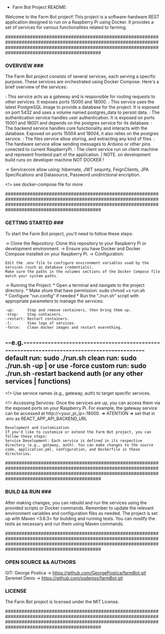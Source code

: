* Farm Bot Project README:

Welcome to the Farm Bot project! This project is a software-hardware REST application designed to run on a Raspberry Pi using Docker. It provides a set of services for various functionalities related to farming.

###########################################################################################################################################################################################################
### OVERVIEW ### ##########################################################################################################################################################################################
The Farm Bot project consists of several services, each serving a specific purpose. These services are orchestrated using Docker Compose. Here's a brief overview of the services:

<gateway>  : This service acts as a gateway and is responsible for routing requests to other services. It exposes ports 15000 and 18000.
<postgres> : This service uses the latest PostgreSQL image to provide a database for the project. It is exposed on port 5432 and uses a volume named postgres_data to persist data.
<auth>     : The authentication service handles user authentication. It is exposed on ports 15001 and 18001 and depends on the postgres service for its database.
<backend>  : The backend service handles core functionality and interacts with the database. Exposed on ports 15004 and 18004, it also relies on the postgres service.
<files>    : The files service allow storing, and extracting any kind of files.
<hardware> : The hardware service allow sending messages to Arduino or other pins conected to current RaspberryPi.
<client>   : The client service run on client machine and represent frontend part of the application. | NOTE. on development build runs on developer machine NOT DOCKER !

-> Servicecore
	allow using: hibernate, JWT sequrity, FeignClients, JPA Specifications and Datasource, Password unidirictional encription.

<!> see docker-compose file for more

###########################################################################################################################################################################################################
### GETTING STARTED ### ###################################################################################################################################################################################
To start the Farm Bot project, you'll need to follow these steps:

-> Clone the Repository: Clone this repository to your Raspberry Pi or development environment.
-> Ensure you have Docker and Docker Compose installed on your Raspberry Pi.
-> Configuration:

	Edit the .env file to configure environment variables used by the services (such as database credentials).
	Make sure the paths in the volumes sections of the Docker Compose file match your system paths.

-> Running the Project:
	* Open a terminal and navigate to the project directory.
	* Make shure that have permission: sudo chmod +x run.sh		
	* Configure "run.config" if needed
	* Run the "./run.sh" script with appropriate parameters to manage the services:
	
	-up:      Stop and remove containers, then bring them up.
	-stop:    Stop containers.
	-restart: Restart containers.
	-l:       View logs of services.
	-force:   Clean docker images and restart everething.

--e.g.-------------------------------------------------------------------------------------------
      default run: sudo ./run.sh
      clean   run: sudo ./run.sh -up  | or use -force
      custom  run: sudo ./run.sh -restart backend auth (or any other services | functions)
-----------------------------------------------------------------------------------------------

<!> Use service names (e.g., gateway, auth) to target specific services.

<!> Accessing Services:
	Once the services are up, you can access them via the exposed ports on your Raspberry Pi.
	For example, the gateway service can be accessed at http://<your_pi_ip>:18000. => ATENTION => set that in .env as REACT_APP_API_BACKEND_URL

	Development and Customization
	If you'd like to customize or extend the Farm Bot project, you can follow these steps:
	Service Development: Each service is defined in its respective directory (e.g., gateway, auth). You can make changes to the source code, application.yml, configuration, and Dockerfile in these directories.

###########################################################################################################################################################################################################
### BUILD && RUN ### ######################################################################################################################################################################################

After making changes, you can rebuild and run the services using the provided scripts or Docker commands.
Remember to update the relevant environment variables and configuration files as needed.
The project is set up with Maven <3.6.3> for building and running tests. You can modify the tests as necessary and run them using Maven commands.

###########################################################################################################################################################################################################
### OPEN SOURCE && AUTHORS ################################################################################################################################################################################
GIT: 
	George Postica -> https://github.com/GeorgePostica/farmBot.git
	Șeremet Denis  -> https://github.com/ssdeniss/farmBot.git
	

### LICENSE ###
The Farm Bot project is licensed under the MIT License.

###########################################################################################################################################################################################################

